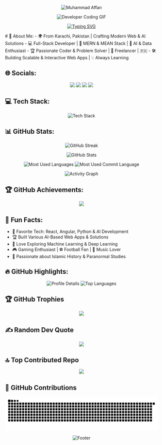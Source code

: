 <!-- Banner Image -->
<p align="center">
  <img src="https://capsule-render.vercel.app/api?type=waving&color=0:00C9FF,100:92FE9D&height=200&section=header&text=Muhammad%20Affan&fontSize=50&fontColor=ffffff&animation=fadeIn" alt="Muhammad Affan">
</p>

<!-- Futuristic Developer GIF -->
<p align="center">
  <img src="https://media.giphy.com/media/qgQUggAC3Pfv687qPC/giphy.gif" width="600" alt="Developer Coding GIF">
</p>

<!-- Typing Animation -->
<p align="center">
  <a href="https://github.com/DenverCoder1/readme-typing-svg">
    <img src="https://readme-typing-svg.herokuapp.com?font=Fira+Code&size=25&duration=4000&pause=1000&color=00C9FF&center=true&vCenter=true&width=600&lines=Full-Stack+Developer;AI+%26+ML+Enthusiast;Open-Source+Contributor;Lifelong+Learner;Building+Awesome+Projects" alt="Typing SVG">
  </a>
</p>
# 💫 About Me:
- 🌍 From Karachi, Pakistan | Crafting Modern Web & AI Solutions
- 💻 Full-Stack Developer | 🚀 MERN & MEAN Stack | 🎯 AI & Data Enthusiast
- 🏆 Passionate Coder & Problem Solver | 💼 Freelancer | 🇵🇰
- 🛠️ Building Scalable & Interactive Web Apps | 💡 Always Learning

## 🌐 Socials:

<p align="center">
  <a href="https://www.facebook.com/profile.php?id=61572493182768"><img src="https://img.shields.io/badge/Facebook-%231877F2.svg?style=for-the-badge&logo=Facebook&logoColor=white"></a>
  <a href="https://www.instagram.com/almuharib._.7/"><img src="https://img.shields.io/badge/Instagram-%23E4405F.svg?style=for-the-badge&logo=Instagram&logoColor=white"></a>
  <a href="https://www.linkedin.com/in/muhammad-affan-8ab604280"><img src="https://img.shields.io/badge/LinkedIn-%230077B5.svg?style=for-the-badge&logo=linkedin&logoColor=white"></a>
  <a href="mailto:affan.work05@gmail.com"><img src="https://img.shields.io/badge/Email-D14836?style=for-the-badge&logo=gmail&logoColor=white"></a>
</p>

## 💻 Tech Stack:

<p align="center">
  <img src="https://skillicons.dev/icons?i=react,angular,vue,python,java,php,laravel,nodejs,express,tailwind,css,html,javascript,mysql,mongodb,postgres,docker,aws,azure,netlify,vercel,git,github,graphql,figma,postman" alt="Tech Stack" width="800">
</p>

## 📊 GitHub Stats:

<p align="center">
  <img src="https://github-readme-streak-stats.herokuapp.com/?user=Muhammadd-01&theme=radical&hide_border=true" alt="GitHub Streak">
</p>

<p align="center">
  <img src="https://github-readme-stats.vercel.app/api?username=Muhammadd-01&show_icons=true&theme=radical&count_private=true" alt="GitHub Stats">
</p>

<p align="center">
  <img src="https://github-profile-summary-cards.vercel.app/api/cards/repos-per-language?username=Muhammadd-01&theme=radical" alt="Most Used Languages">
  <img src="https://github-profile-summary-cards.vercel.app/api/cards/most-commit-language?username=Muhammadd-01&theme=radical" alt="Most Used Commit Language">
</p>

<!-- Fixed Activity Graph -->
<p align="center">
  <img src="https://github-readme-activity-graph.vercel.app/graph?username=Muhammadd-01&theme=radical&hide_border=true" alt="Activity Graph">
</p>

## 🏆 GitHub Achievements:

<p align="center">
  <img src="https://github-profile-trophy.vercel.app/?username=Muhammadd-01&theme=radical&no-frame=true&row=1&column=7">
</p>

## 🚀 Fun Facts:

- 🎯 Favorite Tech: React, Angular, Python & AI Development
- 🏆 Built Various AI-Based Web Apps & Solutions
- 🤖 Love Exploring Machine Learning & Deep Learning
- 🎮 Gaming Enthusiast | ⚽ Football Fan | 🎵 Music Lover
- 📖 Passionate about Islamic History & Paranormal Studies

## 🔥 GitHub Highlights:

<p align="center">
  <img src="https://github-profile-summary-cards.vercel.app/api/cards/profile-details?username=Muhammadd-01&theme=radical" alt="Profile Details">
  <img src="https://github-readme-stats.vercel.app/api/top-langs/?username=Muhammadd-01&theme=radical&layout=compact" alt="Top Languages">
</p>

## 🏆 GitHub Trophies

<p align="center">
  <img src="https://github-profile-trophy.vercel.app/?username=Muhammadd-01&theme=radical&no-frame=false&no-bg=true&margin-w=4">
</p>

## ✍️ Random Dev Quote

<p align="center">
  <img src="https://quotes-github-readme.vercel.app/api?type=horizontal&theme=radical">
</p>

## 🔝 Top Contributed Repo

<p align="center">
  <img src="https://github-contributor-stats.vercel.app/api?username=Muhammadd-01&limit=5&theme=dark&combine_all_yearly_contributions=true">
</p>

## 🐍 GitHub Contributions

<p align="center">
  <picture>
    <source media="(prefers-color-scheme: dark)" srcset="https://raw.githubusercontent.com/Muhammadd-01/Muhammadd-01/output/github-snake-dark.svg" />
    <source media="(prefers-color-scheme: light)" srcset="https://raw.githubusercontent.com/Muhammadd-01/Muhammadd-01/output/github-snake.svg" />
    <img alt="GitHub Snake" src="https://raw.githubusercontent.com/Muhammadd-01/Muhammadd-01/output/github-snake.svg" />
  </picture>
</p>

<!-- Footer Animation -->
<p align="center">
  <img src="https://capsule-render.vercel.app/api?type=waving&color=0:92FE9D,100:00C9FF&height=200&section=footer" alt="Footer">
</p>

<!-- Proudly created with GPRM ( https://gprm.itsvg.in ) -->
